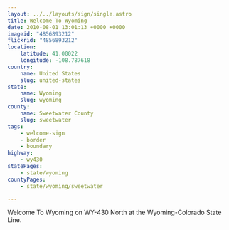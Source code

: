 ```yaml
---
layout: ../../layouts/sign/single.astro
title: Welcome To Wyoming
date: 2010-08-01 13:01:13 +0000 +0000
imageid: "4856893212"
flickrid: "4856893212"
location:
    latitude: 41.00022
    longitude: -108.787618
country:
    name: United States
    slug: united-states
state:
    name: Wyoming
    slug: wyoming
county:
    name: Sweetwater County
    slug: sweetwater
tags:
    - welcome-sign
    - border
    - boundary
highway:
    - wy430
statePages:
    - state/wyoming
countyPages:
    - state/wyoming/sweetwater

---
```

Welcome To Wyoming on WY-430 North at the Wyoming-Colorado State Line.